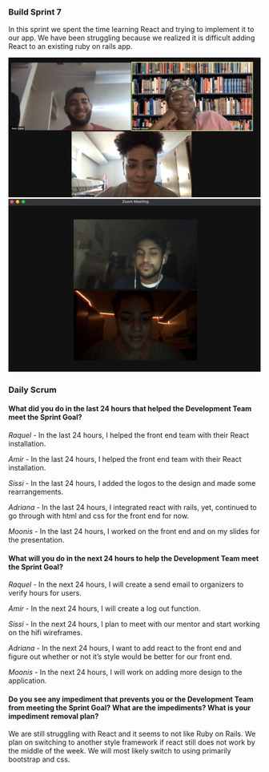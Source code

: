 ### Build Sprint 7
In this sprint we spent the time learning React and trying to implement it to our app. We have been struggling because we realized it is difficult adding React to an existing ruby on rails app.

![screenshot](updateImgs/meeting.png)
![screenshot](updateImgs/react3_screenshot.jpeg)

### Daily Scrum
#### What did you do in the last 24 hours that helped the Development Team meet the Sprint Goal?

*Raquel* - In the last 24 hours, I helped the front end team with their React installation.

*Amir* - In the last 24 hours, I helped the front end team with their React installation.

*Sissi* - In the last 24 hours, I added the logos to the design and made some rearrangements.

*Adriana* - In the last 24 hours, I integrated react with rails, yet, continued to go through with html and css for the front end for now.

*Moonis* - In the last 24 hours, I worked on the front end and on my slides for the presentation.

#### What will you do in the next 24 hours to help the Development Team meet the Sprint Goal?

*Raquel* - In the next 24 hours, I will create a send email to organizers to verify hours for users.

*Amir* - In the next 24 hours, I will create a log out function.

*Sissi* - In the next 24 hours, I plan to meet with our mentor and start working on the hifi wireframes.

*Adriana* - In the next 24 hours, I want to add react to the front end and figure out whether or not it’s style would be better for our front end.

*Moonis* - In the next 24 hours,  I will work on  adding more design to the application.


#### Do you see any impediment that prevents you or the Development Team from meeting the Sprint Goal? What are the impediments? What is your impediment removal plan?

We are still struggling with React and it seems to not like Ruby on Rails. We plan on switching to another style framework if react still does not work by the middle of the week. We will most likely switch to using primarily bootstrap and css.
